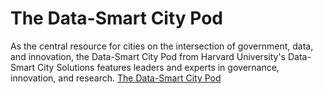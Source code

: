 # The Data-Smart City Pod
As the central resource for cities on the intersection of government, data, and innovation, the Data-Smart City Pod from Harvard University's Data-Smart City Solutions features leaders and experts in governance, innovation, and research.
[The Data-Smart City Pod](https://datasmart.hks.harvard.edu/podcast)
